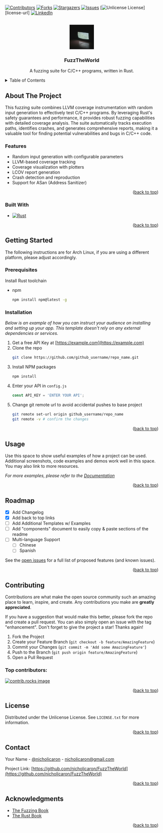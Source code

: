 <!-- PROJECT SHIELDS -->
<!--
*** I'm using markdown "reference style" links for readability.
*** Reference links are enclosed in brackets [ ] instead of parentheses ( ).
*** See the bottom of this document for the declaration of the reference variables
*** for contributors-url, forks-url, etc. This is an optional, concise syntax you may use.
*** https://www.markdownguide.org/basic-syntax/#reference-style-links
-->
[![Contributors][contributors-shield]][contributors-url]
[![Forks][forks-shield]][forks-url]
[![Stargazers][stars-shield]][stars-url]
[![Issues][issues-shield]][issues-url]
[![Unlicense License][license-shield]][license-url]
[![LinkedIn][linkedin-shield]][linkedin-url]



<!-- PROJECT LOGO -->
<br />
<div align="center">
  <a href="https://github.com/othneildrew/Best-README-Template">
    <img src="images/fuzz.jpg" alt="A TV screen with static" width="80" height="80">
  </a>

  <h3 align="center">FuzzTheWorld</h3>

  <p align="center">
    A fuzzing suite for C/C++ programs, written in Rust.
    <br />
    </p>
</div>



<!-- TABLE OF CONTENTS -->
<details>
  <summary>Table of Contents</summary>
  <ol>
    <li>
      <a href="#about-the-project">About The Project</a>
      <ul>
        <li><a href="#built-with">Built With</a></li>
      </ul>
    </li>
    <li>
      <a href="#getting-started">Getting Started</a>
      <ul>
        <li><a href="#prerequisites">Prerequisites</a></li>
        <li><a href="#installation">Installation</a></li>
      </ul>
    </li>
    <li><a href="#usage">Usage</a></li>
    <li><a href="#roadmap">Roadmap</a></li>
    <li><a href="#contributing">Contributing</a></li>
    <li><a href="#license">License</a></li>
    <li><a href="#contact">Contact</a></li>
    <li><a href="#acknowledgments">Acknowledgments</a></li>
  </ol>
</details>



<!-- ABOUT THE PROJECT -->
## About The Project

This fuzzing suite combines LLVM coverage instrumentation with random input generation to effectively test C/C++ programs. By leveraging Rust's safety guarantees and performance, it provides robust fuzzing capabilities with detailed coverage analysis. The suite automatically tracks execution paths, identifies crashes, and generates comprehensive reports, making it a valuable tool for finding potential vulnerabilities and bugs in C/C++ code.

### Features

* Random input generation with configurable parameters
* LLVM-based coverage tracking
* Coverage visualization with plotters
* LCOV report generation
* Crash detection and reproduction
* Support for ASan (Address Sanitizer)

<p align="right">(<a href="#readme-top">back to top</a>)</p>



### Built With

* [![Rust][Rust]][Rust-url]

<p align="right">(<a href="#readme-top">back to top</a>)</p>



<!-- GETTING STARTED -->
## Getting Started

The following instructions are for Arch Linux, if you are using a different
platform, please adjust accordingly.

### Prerequisites

Install Rust toolchain
* npm
  ```sh
  npm install npm@latest -g
  ```

### Installation

_Below is an example of how you can instruct your audience on installing and setting up your app. This template doesn't rely on any external dependencies or services._

1. Get a free API Key at [https://example.com](https://example.com)
2. Clone the repo
   ```sh
   git clone https://github.com/github_username/repo_name.git
   ```
3. Install NPM packages
   ```sh
   npm install
   ```
4. Enter your API in `config.js`
   ```js
   const API_KEY = 'ENTER YOUR API';
   ```
5. Change git remote url to avoid accidental pushes to base project
   ```sh
   git remote set-url origin github_username/repo_name
   git remote -v # confirm the changes
   ```

<p align="right">(<a href="#readme-top">back to top</a>)</p>



<!-- USAGE EXAMPLES -->
## Usage

Use this space to show useful examples of how a project can be used. Additional screenshots, code examples and demos work well in this space. You may also link to more resources.

_For more examples, please refer to the [Documentation](https://example.com)_

<p align="right">(<a href="#readme-top">back to top</a>)</p>



<!-- ROADMAP -->
## Roadmap

- [x] Add Changelog
- [x] Add back to top links
- [ ] Add Additional Templates w/ Examples
- [ ] Add "components" document to easily copy & paste sections of the readme
- [ ] Multi-language Support
    - [ ] Chinese
    - [ ] Spanish

See the [open issues](https://github.com/othneildrew/Best-README-Template/issues) for a full list of proposed features (and known issues).

<p align="right">(<a href="#readme-top">back to top</a>)</p>



<!-- CONTRIBUTING -->
## Contributing

Contributions are what make the open source community such an amazing place to learn, inspire, and create. Any contributions you make are **greatly appreciated**.

If you have a suggestion that would make this better, please fork the repo and create a pull request. You can also simply open an issue with the tag "enhancement".
Don't forget to give the project a star! Thanks again!

1. Fork the Project
2. Create your Feature Branch (`git checkout -b feature/AmazingFeature`)
3. Commit your Changes (`git commit -m 'Add some AmazingFeature'`)
4. Push to the Branch (`git push origin feature/AmazingFeature`)
5. Open a Pull Request

### Top contributors:

<a href="https://github.com/othneildrew/Best-README-Template/graphs/contributors">
  <img src="https://contrib.rocks/image?repo=othneildrew/Best-README-Template" alt="contrib.rocks image" />
</a>

<p align="right">(<a href="#readme-top">back to top</a>)</p>



<!-- LICENSE -->
## License

Distributed under the Unlicense License. See `LICENSE.txt` for more information.

<p align="right">(<a href="#readme-top">back to top</a>)</p>



<!-- CONTACT -->
## Contact

Your Name - [@nicholicaron](https://twitter.com/nicholicaron) - nicholicaron@gmail.com

Project Link: [https://github.com/nicholicaron/FuzzTheWorld](https://github.com/nicholicaron/FuzzTheWorld)

<p align="right">(<a href="#readme-top">back to top</a>)</p>



<!-- ACKNOWLEDGMENTS -->
## Acknowledgments

* [The Fuzzing Book](https://www.fuzzingbook.org/)
* [The Rust Book](https://doc.rust-lang.org/book/)

<p align="right">(<a href="#readme-top">back to top</a>)</p>



<!-- MARKDOWN LINKS & IMAGES -->
<!-- https://www.markdownguide.org/basic-syntax/#reference-style-links -->
[contributors-shield]: https://img.shields.io/github/contributors/nicholicaron/FuzzTheWorld.svg?style=for-the-badge
[contributors-url]: https://github.com/nicholicaron/FuzzTheWorld/graphs/contributors
[forks-shield]: https://img.shields.io/github/forks/nicholicaron/FuzzTheWorld.svg?style=for-the-badge
[forks-url]: https://github.com/nicholicaron/FuzzTheWorld/network/members
[stars-shield]: https://img.shields.io/github/stars/nicholicaron/FuzzTheWorld.svg?style=for-the-badge
[stars-url]: https://github.com/nicholicaron/FuzzTheWorld/stargazers
[issues-shield]: https://img.shields.io/github/issues/nicholicaron/FuzzTheWorld.svg?style=for-the-badge
[issues-url]: https://github.com/nicholicaron/FuzzTheWorld/issues
[license-shield]: 
[license-url]:
[linkedin-shield]: https://img.shields.io/badge/-LinkedIn-black.svg?style=for-the-badge&logo=linkedin&colorB=555
[linkedin-url]: https://linkedin.com/in/nicholicaron
[product-screenshot]: images/screenshot.png
[Rust]: https://shields.io/badge/-Rust-3776AB?style=flat&logo=rust
[Rust-url]: https://www.rust-lang.org/
